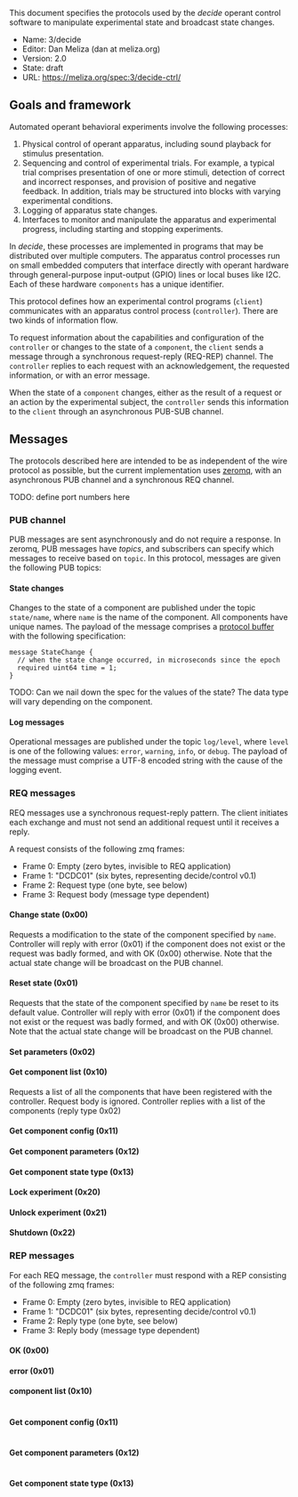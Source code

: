 
This document specifies the protocols used by the *decide* operant control
software to manipulate experimental state and broadcast state changes.

-   Name: 3/decide
-   Editor: Dan Meliza (dan at meliza.org)
-   Version: 2.0
-   State:  draft
-   URL: <https://meliza.org/spec:3/decide-ctrl/>

## Goals and framework

Automated operant behavioral experiments involve the following processes:

1. Physical control of operant apparatus, including sound playback for stimulus
   presentation.
2. Sequencing and control of experimental trials. For example, a typical trial
   comprises presentation of one or more stimuli, detection of correct and
   incorrect responses, and provision of positive and negative feedback. In
   addition, trials may be structured into blocks with varying experimental
   conditions.
3. Logging of apparatus state changes.
4. Interfaces to monitor and manipulate the apparatus and experimental progress,
   including starting and stopping experiments.

In *decide*, these processes are implemented in programs that may be distributed
over multiple computers. The apparatus control processes run on small embedded
computers that interface directly with operant hardware through general-purpose
input-output (GPIO) lines or local buses like I2C. Each of these hardware `components` has a unique identifier.

This protocol defines how an experimental control programs (`client`)
communicates with an apparatus control process (`controller`). There are two
kinds of information flow.

To request information about the capabilities and configuration of the
`controller` or changes to the state of a `component`, the `client` sends a
message through a synchronous request-reply (REQ-REP) channel. The `controller`
replies to each request with an acknowledgement, the requested information, or
with an error message.

When the state of a `component` changes, either as the result of a request or an
action by the experimental subject, the `controller` sends this information to the
`client` through an asynchronous PUB-SUB channel.

## Messages

The protocols described here are intended to be as independent of the wire
protocol as possible, but the current implementation uses
[zeromq](https://zeromq.org), with an asynchronous PUB channel and a synchronous
REQ channel.

TODO: define port numbers here

### PUB channel

PUB messages are sent asynchronously and do not require a response. In zeromq, PUB messages have *topics*, and subscribers can specify which messages to receive based on `topic`. In this protocol, messages are given the following PUB topics:

#### State changes

Changes to the state of a component are published under the topic `state/name`, where `name` is the name of the component. All components have unique names. The payload of the message comprises a [protocol buffer](https://developers.google.com/protocol-buffers/) with the following specification:

``` protocol-buffer
message StateChange {
  // when the state change occurred, in microseconds since the epoch
  required uint64 time = 1;
}
```

TODO: Can we nail down the spec for the values of the state? The data type will vary depending on the component.

#### Log messages

Operational messages are published under the topic `log/level`, where `level` is one of the following values: `error`, `warning`, `info`, or `debug`. The payload of the message must comprise a UTF-8 encoded string with the cause of the logging event.

### REQ messages

REQ messages use a synchronous request-reply pattern. The client initiates each exchange and must not send an additional request until it receives a reply.

A request consists of the following zmq frames:

- Frame 0: Empty (zero bytes, invisible to REQ application)
- Frame 1: "DCDC01" (six bytes, representing decide/control v0.1)
- Frame 2: Request type (one byte, see below)
- Frame 3: Request body (message type dependent)

#### Change state (0x00)

Requests a modification to the state of the component specified by `name`. Controller will reply with error (0x01) if the component does not exist or the request was badly formed, and with OK (0x00) otherwise. Note that the actual state change will be broadcast on the PUB channel.

#### Reset state (0x01)

Requests that the state of the component specified by `name` be reset to its default value. Controller will reply with error (0x01) if the component does not exist or the request was badly formed, and with OK (0x00) otherwise. Note that the actual state change will be broadcast on the PUB channel.

#### Set parameters (0x02)

#### Get component list (0x10)

Requests a list of all the components that have been registered with the controller. Request body is ignored. Controller replies with a list of the components (reply type 0x02)

#### Get component config (0x11)

#### Get component parameters (0x12)

#### Get component state type (0x13)

#### Lock experiment (0x20)

#### Unlock experiment (0x21)

#### Shutdown (0x22)

### REP messages

For each REQ message, the `controller` must respond with a REP consisting of the following zmq frames:

- Frame 0: Empty (zero bytes, invisible to REQ application)
- Frame 1: "DCDC01" (six bytes, representing decide/control v0.1)
- Frame 2: Reply type (one byte, see below)
- Frame 3: Reply body (message type dependent)

#### OK (0x00)

#### error (0x01)

#### component list (0x10)

``` protocol-buffer

```

#### Get component config (0x11)

``` protocol-buffer

```

#### Get component parameters (0x12)

``` protocol-buffer

```

#### Get component state type (0x13)

``` protocol-buffer

```
